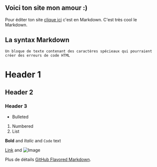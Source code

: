 ## Voici ton site mon amour :)

Pour éditer ton site [clique ici](https://github.com/graphismatique/mfp/edit/master/README.md) c'est en Markdown. C'est très cool le Markdown.

## La syntax Markdown

```
Un bloque de texte contenant des caractères spécieaux qui pourraient créer des erreurs de code HTML
```

# Header 1

## Header 2

### Header 3

- Bulleted

1. Numbered
2. List

**Bold** and _Italic_ and `Code` text

[Link](url) and ![Image](src)

Plus de détails [GitHub Flavored Markdown](https://guides.github.com/features/mastering-markdown/).
